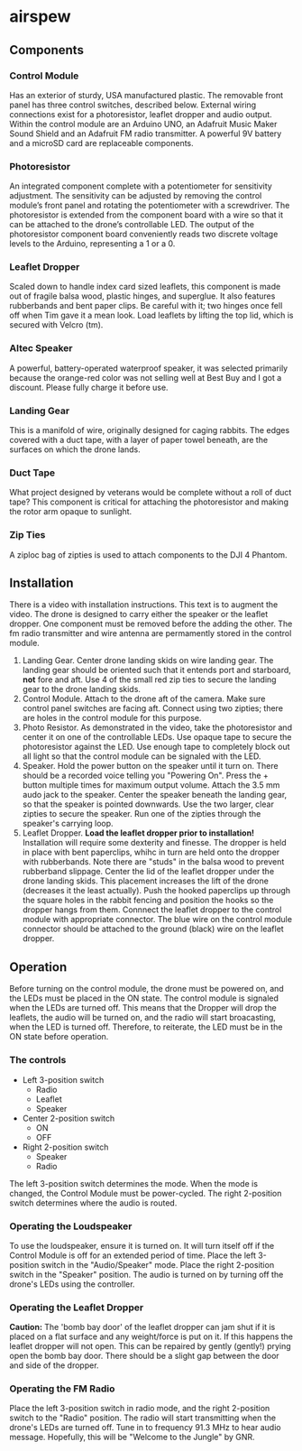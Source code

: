 # airspew

## Components

### Control Module
Has an exterior of sturdy, USA manufactured plastic.  The removable front panel has three control switches, described below.  External wiring connections exist for a photoresistor, leaflet dropper and audio output.  Within the control module are an Arduino UNO, an Adafruit Music Maker Sound Shield and an Adafruit FM radio transmitter.  A powerful 9V battery and a microSD card are replaceable components.

### Photoresistor
An integrated component complete with a potentiometer for sensitivity adjustment. The sensitivity can be adjusted by removing the control module’s front panel and rotating the potentiometer with a screwdriver. The photoresistor is extended from the component board with a wire so that it can be attached to the drone’s controllable LED. The output of the photoresistor component board conveniently reads two discrete voltage levels to the Arduino, representing a 1 or a 0.

### Leaflet Dropper
Scaled down to handle index card sized leaflets, this component is made out of fragile balsa wood, plastic hinges, and superglue.  It also features rubberbands and bent paper clips.  Be careful with it; two hinges once fell off when Tim gave it a mean look. Load leaflets by lifting the top lid, which is secured with Velcro (tm).

### Altec Speaker
A powerful, battery-operated waterproof speaker, it was selected primarily because the orange-red color was not selling well at Best Buy and I got a discount.  Please fully charge it before use.

### Landing Gear
This is a manifold of wire, originally designed for caging rabbits.  The edges covered with a duct tape, with a layer of paper towel beneath, are the surfaces on which the drone lands.

### Duct Tape
What project designed by veterans would be complete without a roll of duct tape?  This component is critical for attaching the photoresistor and making the rotor arm opaque to sunlight.

### Zip Ties
A ziploc bag of zipties is used to attach components to the DJI 4 Phantom.

## Installation
There is a video with installation instructions.  This text is to augment the video.  The drone is designed to carry either the speaker or the leaflet dropper.  One component must be removed before the adding the other.  The fm radio transmitter and wire antenna are permamently stored in the control module.

1. Landing Gear. 
Center drone landing skids on wire landing gear.  The landing gear should be oriented such that it entends port and starboard, **not** fore and aft.  Use 4 of the small red zip ties to secure the landing gear to the drone landing skids.
1. Control Module. 
Attach to the drone aft of the camera.  Make sure control panel switches are facing aft.  Connect using two zipties; there are holes in the control module for this purpose.
1. Photo Resistor. 
As demonstrated in the video, take the photoresistor and center it on one of the controllable LEDs. Use opaque tape to secure the photoresistor against the LED. Use enough tape to completely block out all light so that the control module can be signaled with the LED.
1. Speaker. 
Hold the power button on the speaker until it turn on.  There should be a recorded voice telling you "Powering On".  Press the + button multiple times for maximum output volume.  Attach the 3.5 mm audo jack to the speaker.  Center the speaker beneath the landing gear, so that the speaker is pointed downwards.  Use the two larger, clear zipties to secure the speaker.  Run one of the zipties through the speaker's carrying loop. 
1. Leaflet Dropper. 
**Load the leaflet dropper prior to installation!**  Installation will require some dexterity and finesse.  The dropper is held in place with bent paperclips, whihc in turn are held onto the dropper with rubberbands.  Note there are "studs" in the balsa wood to prevent rubberband slippage.  Center the lid of the leaflet dropper under the drone landing skids.  This placement increases the lift of the drone (decreases it the least actually).  Push the hooked paperclips up through the square holes in the rabbit fencing and position the hooks so the dropper hangs from them.  Connnect the leaflet dropper to the control module with appropriate connector.  The blue wire on the control module connector should be attached to the ground (black) wire on the leaflet dropper.


## Operation

Before turning on the control module, the drone must be powered on, and the LEDs must be placed in the ON state. The control module is signaled when the LEDs are turned off. This means that the Dropper will drop the leaflets, the audio will be turned on, and the radio will start broacasting, when the LED is turned off. Therefore, to reiterate, the LED must be in the ON state before operation.

### The controls

* Left 3-position switch
  * Radio
  * Leaflet
  * Speaker
* Center 2-position switch
  * ON
  * OFF
* Right 2-position switch
  * Speaker
  * Radio

The left 3-position switch determines the mode. When the mode is changed, the Control Module must be power-cycled. The right 2-position switch determines where the audio is routed. 

### Operating the Loudspeaker

To use the loudspeaker, ensure it is turned on. It will turn itself off if the Control Module is off for an extended period of time. Place the left 3-position switch in the "Audio/Speaker" mode. Place the right 2-position switch in the "Speaker" position. The audio is turned on by turning off the drone's LEDs using the controller.

### Operating the Leaflet Dropper
**Caution:** The 'bomb bay door' of the leaflet dropper can jam shut if it is placed on a flat surface and any weight/force is put on it.  If this happens the leaflet dropper will not open.  This can be repaired by gently (gently!) prying open the bomb bay door.  There should be a slight gap between the door and side of the dropper.
### Operating the FM Radio
Place the left 3-position switch in radio mode, and the right 2-position switch to the "Radio" position. The radio will start transmitting when the drone's LEDs are turned off. Tune in to frequency 91.3 MHz to hear audio message.  Hopefully, this will be "Welcome to the Jungle" by GNR.

